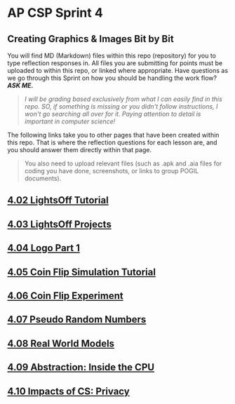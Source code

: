 # AP CSP Sprint 4
## Creating Graphics & Images Bit by Bit

You will find MD (Markdown) files within this repo (repository) for you to type reflection responses in. All files you are submitting for points must be uploaded to within this repo, or linked where appropriate. Have questions as we go through this Sprint on how you should be handling the work flow? ***ASK ME.***  

>*I will be grading based exclusively from what I can easily find in this repo. SO, if something is missing or you didn't follow instructions, I won't go searching all over for it. Paying attention to detail is important in computer science!*

The following links take you to other pages that have been created within this repo. That is where the reflection questions for each lesson are, and you should answer them directly within that page.

>You also need to upload relevant files (such as .apk and .aia files for coding you have done, screenshots, or links to group POGIL documents).

## [4.02 LightsOff Tutorial](4-02-reflection.MD)

## [4.03 LightsOff Projects](4-03-reflection.MD)
## [4.04 Logo Part 1](4-04-reflection.MD)
## [4.05 Coin Flip Simulation Tutorial](4-05-reflection.MD)
## [4.06 Coin Flip Experiment](4-06-reflection.MD)
## [4.07 Pseudo Random Numbers](4-07-reflection.MD)
## [4.08 Real World Models](4-08-reflection.MD)
## [4.09 Abstraction: Inside the CPU](4-09-reflection.MD)
## [4.10 Impacts of CS: Privacy](4-10-reflection.MD)
